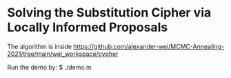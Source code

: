 # Solving the Substitution Cipher via Locally Informed Proposals

The algorithm is inside
https://github.com/alexander-wei/MCMC-Annealing-2021/tree/main/wei_workspace/cypher

Run the demo by: $ ./demo.m
